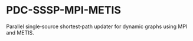 # PDC-SSSP-MPI-METIS
Parallel single‑source shortest‑path updater for dynamic graphs using MPI and METIS.
